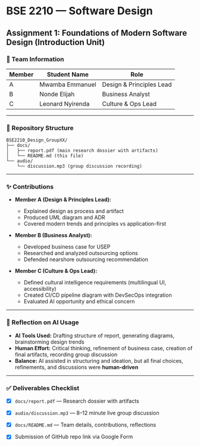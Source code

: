 # BSE 2210 — Software Design
## Assignment 1: Foundations of Modern Software Design (Introduction Unit)

### 📌 Team Information
| Member | Student Name | Role |
|------|------------|------|
| A | Mwamba Emmanuel | Design & Principles Lead |
| B | Nonde Elijah | Business Analyst |
| C | Leonard Nyirenda | Culture & Ops Lead |

---

### 📂 Repository Structure
```
BSE2210_Design_GroupXX/
├── docs/
│   ├── report.pdf (main research dossier with artifacts)
│   └── README.md (this file)
└── audio/
    └── discussion.mp3 (group discussion recording)
```

---

### ✨ Contributions
- **Member A (Design & Principles Lead):**
  - Explained design as process and artifact
  - Produced UML diagram and ADR
  - Covered modern trends and principles vs application-first

- **Member B (Business Analyst):**
  - Developed business case for USEP
  - Researched and analyzed outsourcing options
  - Defended nearshore outsourcing recommendation

- **Member C (Culture & Ops Lead):**
  - Defined cultural intelligence requirements (multilingual UI, accessibility)
  - Created CI/CD pipeline diagram with DevSecOps integration
  - Evaluated AI opportunity and ethical concern

---

### 🧠 Reflection on AI Usage
- **AI Tools Used:** Drafting structure of report, generating diagrams, brainstorming design trends  
- **Human Effort:** Critical thinking, refinement of business case, creation of final artifacts, recording group discussion  
- **Balance:** AI assisted in structuring and ideation, but all final choices, refinements, and discussions were **human-driven**  

---

### ✅ Deliverables Checklist
- [x] `docs/report.pdf` — Research dossier with artifacts  
- [x] `audio/discussion.mp3` — 8–12 minute live group discussion  
- [x] `docs/README.md` — Team details, contributions, reflections  
- [x] Submission of GitHub repo link via Google Form  

